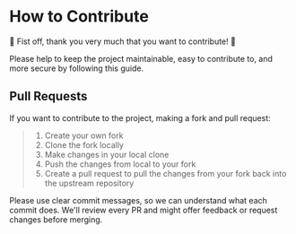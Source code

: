 # How to Contribute

:tada: Fist off, thank you very much that you want to contribute! :tada:

Please help to keep the project maintainable, easy to contribute to, and more secure by following this guide.

## Pull Requests

If you want to contribute to the project, making a fork and pull request:

> 1. Create your own fork
> 2. Clone the fork locally
> 3. Make changes in your local clone
> 4. Push the changes from local to your fork
> 5. Create a pull request to pull the changes from your fork back into the
>    upstream repository

Please use clear commit messages, so we can understand what each commit does.
We'll review every PR and might offer feedback or request changes before
merging.
